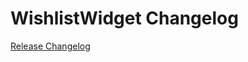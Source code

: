 # WishlistWidget Changelog

[Release Changelog](https://github.com/spryker-shop/wishlist-widget/releases)
